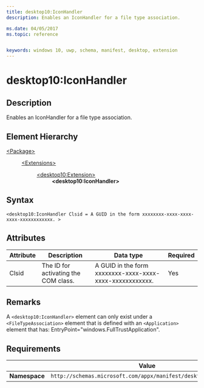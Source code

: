 ```yaml
---
title: desktop10:IconHandler
description: Enables an IconHandler for a file type association.

ms.date: 04/05/2017
ms.topic: reference


keywords: windows 10, uwp, schema, manifest, desktop, extension 
---
```


# desktop10:IconHandler

## Description
Enables an IconHandler for a file type association.


## Element Hierarchy
<dl>
<dt><a href="element-package.md">&lt;Package&gt;</a></dt>
<dd>
<dl>
<dt><a href="element-extensions.md">&lt;Extensions&gt;</a></dt>
<dd>
<dl>
<dt><a href="element-desktop10-extension.md">&lt;desktop10:Extension&gt;</a></dt>
<dd><strong>&lt;desktop10:IconHandler&gt;</strong></dd>
</dd>
</dl>
</dd>
</dl>
</dd>
</dl>

## Syntax
```syntax
<desktop10:IconHandler Clsid = A GUID in the form xxxxxxxx-xxxx-xxxx-xxxx-xxxxxxxxxxxx. >
```

## Attributes
| Attribute | Description | Data type | Required |
|-----------|-------------|-----------|----------|
| Clsid | The ID for activating the COM class. | A GUID in the form xxxxxxxx-xxxx-xxxx-xxxx-xxxxxxxxxxxx. | Yes |

## Remarks
A `<desktop10:IconHandler>` element can only exist under a `<FileTypeAssociation>` element that is defined with an `<Application>` element that has: EntryPoint="windows.FullTrustApplication".


## Requirements

|               |     Value                                                        |
|---------------|-------------------------------------------------------------|
| **Namespace** | `http://schemas.microsoft.com/appx/manifest/desktop/windows10/2` |